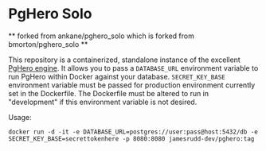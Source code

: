 # PgHero Solo

** forked from ankane/pghero_solo which is forked from bmorton/pghero_solo **

This repository is a containerized, standalone instance of the excellent [PgHero engine](https://github.com/ankane/pghero).  It allows you to pass a `DATABASE_URL` environment variable to run PgHero within Docker against your database. `SECRET_KEY_BASE` environment variable must be passed for production environment currently set in the Dockerfile. The Dockerfile must be altered to run in "development" if this environment variable is not desired. 

Usage:
```
docker run -d -it -e DATABASE_URL=postgres://user:pass@host:5432/db -e SECRET_KEY_BASE=secrettokenhere -p 8080:8080 jamesrudd-dev/pghero:tag
```
